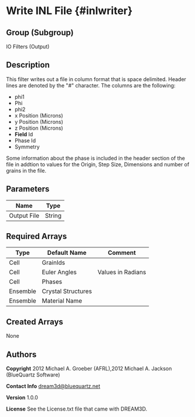 Write INL File {#inlwriter}
======
## Group (Subgroup) ##
IO Filters (Output)

## Description ##

This filter writes out a file in column format that is space delimited. Header lines are denoted by the "#" character. The columns are the following:

- phi1
- Phi
- phi2
- x Position (Microns)
- y Position (Microns)
- z Position (Microns)
- **Field** Id
- Phase Id
- Symmetry
 
Some information about the phase is included in the header section of the file in addtion
 to values for the Origin, Step Size, Dimensions and number of grains in the file.

## Parameters ##

| Name | Type |
|------|------|
| Output File | String |

## Required Arrays ##

| Type | Default Name | Comment |
|------|--------------|---------|
| Cell | GrainIds |  |
| Cell | Euler Angles | Values in Radians |
| Cell | Phases |  |
| Ensemble | Crystal Structures |  |
| Ensemble | Material Name |  |

## Created Arrays ##
None



## Authors ##

**Copyright** 2012 Michael A. Groeber (AFRL),2012 Michael A. Jackson (BlueQuartz Software)

**Contact Info** dream3d@bluequartz.net

**Version** 1.0.0

**License**  See the License.txt file that came with DREAM3D.



